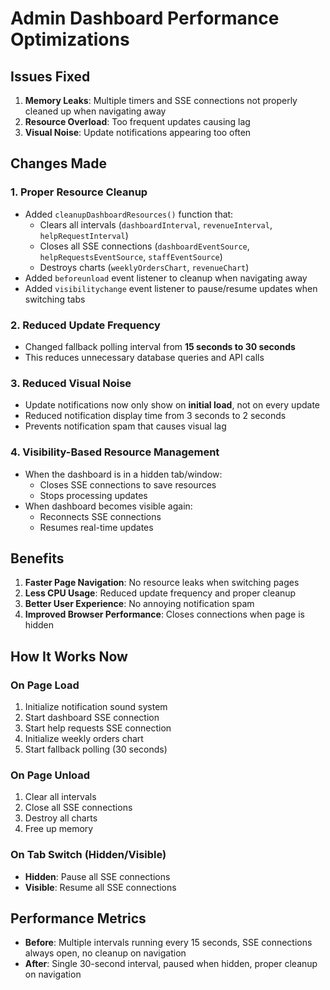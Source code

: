 # Admin Dashboard Performance Optimizations

## Issues Fixed
1. **Memory Leaks**: Multiple timers and SSE connections not properly cleaned up when navigating away
2. **Resource Overload**: Too frequent updates causing lag
3. **Visual Noise**: Update notifications appearing too often

## Changes Made

### 1. Proper Resource Cleanup
- Added `cleanupDashboardResources()` function that:
  - Clears all intervals (`dashboardInterval`, `revenueInterval`, `helpRequestInterval`)
  - Closes all SSE connections (`dashboardEventSource`, `helpRequestsEventSource`, `staffEventSource`)
  - Destroys charts (`weeklyOrdersChart`, `revenueChart`)
- Added `beforeunload` event listener to cleanup when navigating away
- Added `visibilitychange` event listener to pause/resume updates when switching tabs

### 2. Reduced Update Frequency
- Changed fallback polling interval from **15 seconds to 30 seconds**
- This reduces unnecessary database queries and API calls

### 3. Reduced Visual Noise
- Update notifications now only show on **initial load**, not on every update
- Reduced notification display time from 3 seconds to 2 seconds
- Prevents notification spam that causes visual lag

### 4. Visibility-Based Resource Management
- When the dashboard is in a hidden tab/window:
  - Closes SSE connections to save resources
  - Stops processing updates
- When dashboard becomes visible again:
  - Reconnects SSE connections
  - Resumes real-time updates

## Benefits
1. **Faster Page Navigation**: No resource leaks when switching pages
2. **Less CPU Usage**: Reduced update frequency and proper cleanup
3. **Better User Experience**: No annoying notification spam
4. **Improved Browser Performance**: Closes connections when page is hidden

## How It Works Now

### On Page Load
1. Initialize notification sound system
2. Start dashboard SSE connection
3. Start help requests SSE connection
4. Initialize weekly orders chart
5. Start fallback polling (30 seconds)

### On Page Unload
1. Clear all intervals
2. Close all SSE connections
3. Destroy all charts
4. Free up memory

### On Tab Switch (Hidden/Visible)
- **Hidden**: Pause all SSE connections
- **Visible**: Resume all SSE connections

## Performance Metrics
- **Before**: Multiple intervals running every 15 seconds, SSE connections always open, no cleanup on navigation
- **After**: Single 30-second interval, paused when hidden, proper cleanup on navigation

